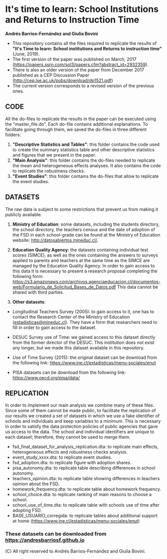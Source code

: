 # It's time to learn: School Institutions and Returns to Instruction Time
**Andrés Barrios-Fernández and Giulia Bovini**
- This repository contains all the files required to replicate the results of **"It's Time to learn: School institutions and Returns to instruction time"** (June, 2019). 
- The first version of the paper was published on March, 2017 (https://papers.ssrn.com/sol3/papers.cfm?abstract_id=2932359). 
- There is also an older version of the paper from December 2017 published as a CEP Discussion Paper (http://cep.lse.ac.uk/pubs/download/dp1521.pdf)
- The current version corresponds to a revised version of the previous ones.   

## CODE 

All the do-files to replicate the results in the paper can be executed using the "master_file.do". Each do-file contains additional explanations. 
To facilitate going through them, we saved the do-files in three different folders: 
1.  **"Descriptive Statistics and Tables"**: this folder contains the code used to create the summary statistics table and other descriptive statistics and figures that we present in the paper. 
2.  **"Main Analysis"**: this  folder contains the do-files needed to replicate the mean and heterogeneous effects analyses. It also contains the code to replicate the robustness checks.
3.  **"Event Studies"**: this folder contains the do-files that allow to replicate the event studies. 


## DATASETS 
The raw data is subject to some restrictions that prevent us from making it  publicly available.

1.  **Ministry of Education**: some datasets, including the students directory, the school directory, the teachers census and the date of adoption of the FSD in each school-grade can be found at the Ministry of Education website: http://datosabiertos.mineduc.cl/. 

2. **Education Quality Agency**: the datasets containing individual test scores (SIMCE), as well as the ones containing the answers to surveys applied to parents and teachers at the same time as the SIMCE are managed by the Education Quality Agency. In order to gain access to this data it is necessary to present a research  proposal completing the following form:
https://s3.amazonaws.com/archivos.agenciaeducacion.cl/documentos-web/Formulario_de_Solicitud_Bases_de_Datos.pdf
This data cannot be shared with third parties.

3. **Other datasets**:
- Longitudinal Teachers Survey (2005): to gain access to it, one has to contact the Research Center of the Ministry of Education (estadisticas@mineduc.cl). They have a form that researchers need to fill in order to gain access to the dataset. 

- DESUC Survey use of Time: we gained access to this dataset directly from the former director of the DESUC. This institution does not exist any longer, but we made this dataset available in this repository.

- Use of Time Survey (2015): the original dataset can be download from the following link: https://www.ine.cl/estadisticas/menu-sociales/enut

- PISA datasets can be download from the following link: https://www.oecd.org/pisa/data/

## REPLICATION
In order to implement our main analysis we combine many of these files. Since some of them cannot be made public, to facilitate the replication of our results we created a set of datasets in which we use a fake identifier of schools and individuals and keep variables to a minimum. This is necessary in order to satisfy the data protection policies of public agencies that gave us access to the data. The school and individual identifiers are unique to each dataset; therefore, they cannot be used to merge them. 

- fsd_final_dataset_for_analysis_replication.dta: to replicate main effects, heterogeneous effects and robustness checks analysis.
- event_study_xxxx.dta: to replicate event studies.
- fsd_adoption.dta: to replicate figure with adoption shares.
- pisa_autonomy.dta: to replicate table describing differences in school autonomy.
- teachers_opinion.dta: to replicate table showing differences in teachers opinion about the FSD.
- homework_frequency.dta: to replicate table about homework frequency.
- school_choice.dta: to replicate ranking of main reasons to choose a school.
- school_use_of_time.dta: to replicate table with schools use of time after adopting FSD.
- BASE_USUARIO_corregida: to replicate tables about additional support at home (https://www.ine.cl/estadisticas/menu-sociales/enut)

### These datasets can be downloaded from https://andresbarriosf.github.io

(C) All right reserved to Andrés Barrios-Fernández and Giulia Bovini.
